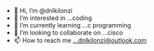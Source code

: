- 👋 Hi, I’m @dnlkilonzi
- 👀 I’m interested in ...coding
- 🌱 I’m currently learning ...c programming
- 💞️ I’m looking to collaborate on ...cisco
- 📫 How to reach me ...dnlkilonzi@outlook.com

<!---
dnlkilonzi/dnlkilonzi is a ✨ special ✨ repository because its `README.md` (this file) appears on your GitHub profile.
You can click the Preview link to take a look at your changes.
--->
